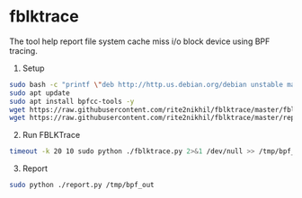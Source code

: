 # fblktrace

The tool help report file system cache miss i/o block device using BPF tracing.  

1. Setup 

```sh
sudo bash -c "printf \"deb http://http.us.debian.org/debian unstable main non-free contrib\ndeb-src http://http.us.debian.org/debian unstable main non-free contrib\" >> /etc/apt/sources.list"
sudo apt update 
sudo apt install bpfcc-tools -y
wget https://raw.githubusercontent.com/rite2nikhil/fblktrace/master/fblktrace.py
wget https://raw.githubusercontent.com/rite2nikhil/fblktrace/master/report.py
```

2. Run FBLKTrace 

```sh
timeout -k 20 10 sudo python ./fblktrace.py 2>&1 /dev/null >> /tmp/bpf_out
```

3. Report

```sh
sudo python ./report.py /tmp/bpf_out
```


